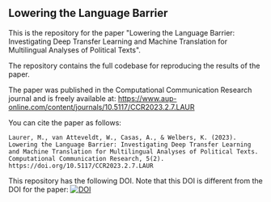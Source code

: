 ## Lowering the Language Barrier 

This is the repository for the paper "Lowering the Language Barrier:
Investigating Deep Transfer Learning and Machine Translation for Multilingual Analyses of Political Texts".

The repository contains the full codebase for reproducing the results of the paper.

The paper was published in the Computational Communication Research journal
and is freely available at: https://www.aup-online.com/content/journals/10.5117/CCR2023.2.7.LAUR

You can cite the paper as follows:
```
Laurer, M., van Atteveldt, W., Casas, A., & Welbers, K. (2023).
Lowering the Language Barrier: Investigating Deep Transfer Learning and Machine Translation for Multilingual Analyses of Political Texts.
Computational Communication Research, 5(2). https://doi.org/10.5117/CCR2023.2.7.LAUR
```

This repository has the following DOI. Note that this DOI is different from the DOI for the paper: [![DOI](https://zenodo.org/badge/555307120.svg)](https://zenodo.org/doi/10.5281/zenodo.10839440)
